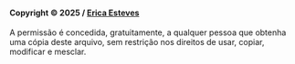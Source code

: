 #### Copyright © 2025 / [Erica Esteves](https://github.com/erizoka)

A permissão é concedida, gratuitamente, a qualquer pessoa que obtenha uma cópia deste arquivo, sem restrição nos direitos de usar, copiar, modificar e mesclar.
